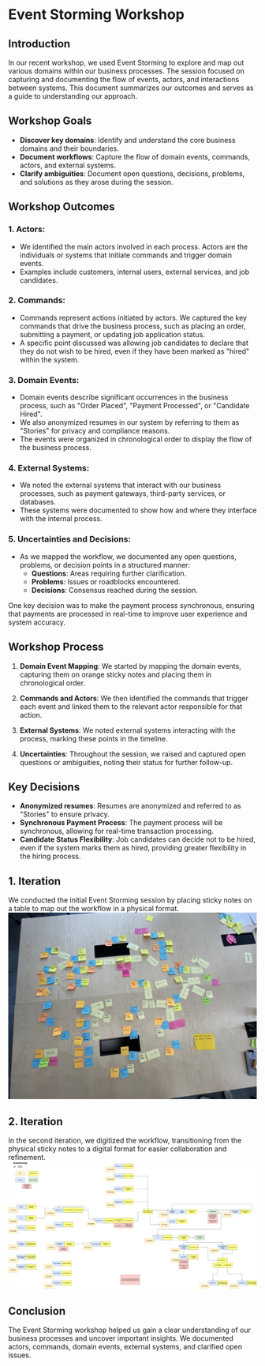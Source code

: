 # Event Storming Workshop

## Introduction

In our recent workshop, we used Event Storming to explore and map out various domains within our business processes. The session focused on capturing and documenting the flow of events, actors, and interactions between systems. This document summarizes our outcomes and serves as a guide to understanding our approach.

## Workshop Goals

- **Discover key domains**: Identify and understand the core business domains and their boundaries.
- **Document workflows**: Capture the flow of domain events, commands, actors, and external systems.
- **Clarify ambiguities**: Document open questions, decisions, problems, and solutions as they arose during the session.

## Workshop Outcomes

### 1. **Actors**:

- We identified the main actors involved in each process. Actors are the individuals or systems that initiate commands and trigger domain events.
- Examples include customers, internal users, external services, and job candidates.

### 2. **Commands**:

- Commands represent actions initiated by actors. We captured the key commands that drive the business process, such as placing an order, submitting a payment, or updating job application status.
- A specific point discussed was allowing job candidates to declare that they do not wish to be hired, even if they have been marked as "hired" within the system.

### 3. **Domain Events**:

- Domain events describe significant occurrences in the business process, such as "Order Placed", "Payment Processed", or "Candidate Hired".
- We also anonymized resumes in our system by referring to them as "Stories" for privacy and compliance reasons.
- The events were organized in chronological order to display the flow of the business process.

### 4. **External Systems**:

- We noted the external systems that interact with our business processes, such as payment gateways, third-party services, or databases.
- These systems were documented to show how and where they interface with the internal process.

### 5. **Uncertainties and Decisions**:

- As we mapped the workflow, we documented any open questions, problems, or decision points in a structured manner:
  - **Questions**: Areas requiring further clarification.
  - **Problems**: Issues or roadblocks encountered.
  - **Decisions**: Consensus reached during the session.

One key decision was to make the payment process synchronous, ensuring that payments are processed in real-time to improve user experience and system accuracy.

## Workshop Process

1. **Domain Event Mapping**:
   We started by mapping the domain events, capturing them on orange sticky notes and placing them in chronological order.

2. **Commands and Actors**:
   We then identified the commands that trigger each event and linked them to the relevant actor responsible for that action.

3. **External Systems**:
   We noted external systems interacting with the process, marking these points in the timeline.

4. **Uncertainties**:
   Throughout the session, we raised and captured open questions or ambiguities, noting their status for further follow-up.

## Key Decisions

- **Anonymized resumes**: Resumes are anonymized and referred to as "Stories" to ensure privacy.
- **Synchronous Payment Process**: The payment process will be synchronous, allowing for real-time transaction processing.
- **Candidate Status Flexibility**: Job candidates can decide not to be hired, even if the system marks them as hired, providing greater flexibility in the hiring process.

## 1. Iteration

We conducted the initial Event Storming session by placing sticky notes on a table to map out the workflow in a physical format.
![Event strorming sticky note](/EventStorming/assets/eventstorming_stickynotes.jpeg)

## 2. Iteration

In the second iteration, we digitized the workflow, transitioning from the physical sticky notes to a digital format for easier collaboration and refinement.
![Event Storming 2. iteration digital](/EventStorming/assets/Eventstorming.png)

## Conclusion

The Event Storming workshop helped us gain a clear understanding of our business processes and uncover important insights. We documented actors, commands, domain events, external systems, and clarified open issues.
